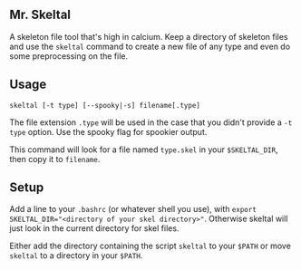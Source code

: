 Mr. Skeltal
---------------

A skeleton file tool that's high in calcium.  Keep a directory of skeleton
files and use the `skeltal` command to create a new file of any type and
even do some preprocessing on the file.

## Usage

`skeltal [-t type] [--spooky|-s] filename[.type]`

The file extension `.type` will be used in the case that you didn't provide
a `-t type` option. Use the spooky flag for spookier output.

This command will look for a file named `type.skel` in your `$SKELTAL_DIR`,
then copy it to `filename`.

## Setup

Add a line to your `.bashrc` (or whatever shell you use), with `export
SKELTAL_DIR="<directory of your skel directory>"`. Otherwise skeltal will
just look in the current directory for skel files.

Either add the directory containing the script `skeltal` to your `$PATH`
or move `skeltal` to a directory in your `$PATH`.
